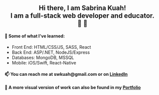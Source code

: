 <h2 align="center"> Hi there, I am Sabrina Kuah!  <br/> I am a full-stack web developer and educator.   <br/> 👋 🍎 </h2>

<h4>🌱  Some of what I've learned: </h4>

  * Front End: HTML/CSS/JS, SASS, React
  * Back End: ASP/.NET, NodeJS/Express
  * Databases: MongoDB, MSSQL
  * Mobile: iOS/Swift, React-Native
  

<h4>📫 You can reach me at swkuah@gmail.com or on <a href="https://www.linkedin.com/in/sabkuah">LinkedIn</a> </h4>
<h4>👀 A more visual version of work can also be found in my <a href="https://sabkuah.netlify.app/">Portfolio</a> </h4>
